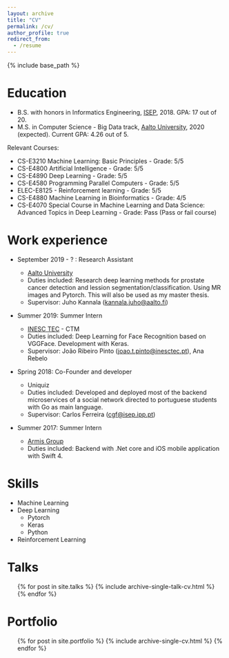 ```yaml
---
layout: archive
title: "CV"
permalink: /cv/
author_profile: true
redirect_from:
  - /resume
---
```


{% include base_path %}

Education
======
* B.S. with honors in Informatics Engineering, [ISEP](http://isep.ipp.pt/), 2018. GPA: 17 out of 20.
* M.S. in Computer Science - Big Data track, [Aalto University](https://www.aalto.fi/en), 2020 (expected). Current GPA: 4.26 out of 5.

Relevant Courses:
  * CS-E3210 	Machine Learning: Basic Principles - Grade: 5/5
  * CS-E4800 	Artificial Intelligence - Grade: 5/5
  * CS-E4890 	Deep Learning - Grade: 5/5
  * CS-E4580 	Programming Parallel Computers - Grade: 5/5
  * ELEC-E8125 - Reinforcement learning - Grade: 5/5 
  * CS-E4880 	Machine Learning in Bioinformatics - Grade: 4/5
  * CS-E4070 	Special Course in Machine Learning and Data Science: Advanced Topics in Deep Learning - Grade: Pass (Pass or fail course)

Work experience
======

* September 2019 - ? : Research Assistant
  * [Aalto University](https://www.aalto.fi/fi)
  * Duties included: Research deep learning methods for prostate cancer detection and lession segmentation/classification. Using MR images and Pytorch. This will also be used as my master thesis. 
  * Supervisor: Juho Kannala (kannala.juho@aalto.fi)

* Summer 2019: Summer Intern
  * [INESC TEC](https://www.inesctec.pt/en) - CTM 
  * Duties included: Deep Learning for Face Recognition based on VGGFace. Development with Keras. 
  * Supervisor: João Ribeiro Pinto (joao.t.pinto@inesctec.pt), Ana Rebelo

* Spring 2018: Co-Founder and developer
  * Uniquiz
  * Duties included: Developed and deployed most of the backend microservices of a social network directed to portuguese students with Go as main language.
  * Supervisor: Carlos Ferreira (cgf@isep.ipp.pt)

* Summer 2017: Summer Intern
  * [Armis Group](http://www.armis.pt/)
  * Duties included: Backend with .Net core and iOS mobile application with Swift 4.


  
  
Skills
======
* Machine Learning
* Deep Learning 
  * Pytorch 
  * Keras
  * Python
* Reinforcement Learning 

  
Talks
======
  <ul>{% for post in site.talks %}
    {% include archive-single-talk-cv.html %}
  {% endfor %}</ul>
  
Portfolio
======
  <ul>{% for post in site.portfolio %}
    {% include archive-single-cv.html %}
  {% endfor %}</ul>
